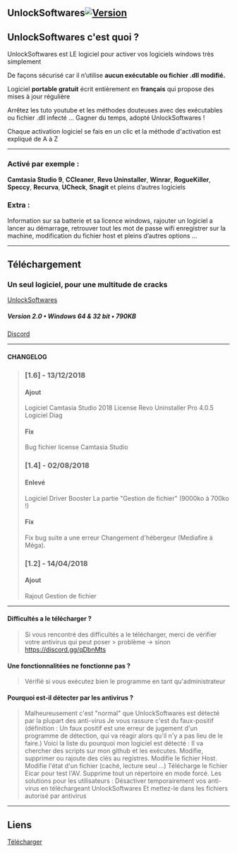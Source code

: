 ## UnlockSoftwares[![Version](https://img.shields.io/badge/Version-2.0-red.svg)](https://github.com/ABOATDev/UnlockSoftwares/raw/master/UnlockSoftwares.exe)

UnlockSoftwares c'est quoi ?
----------------------------

UnlockSoftwares est LE logiciel pour activer vos logiciels windows très simplement

De façons sécurisé car il n’utilise **aucun exécutable ou fichier .dll modifié.**

Logiciel **portable gratuit** écrit entièrement en **français** qui propose des mises à jour régulière

Arrêtez les tuto youtube et les méthodes douteuses avec des exécutables ou fichier .dll infecté ... Gagner du temps, adopté UnlockSoftwares !

Chaque activation logiciel se fais en un clic et la méthode d'activation est expliqué de A à Z

----------------


### Activé par exemple :

**Camtasia Studio 9**, **CCleaner**, **Revo Uninstaller**, **Winrar**, **RogueKiller**, **Speccy**, **Recurva**, **UCheck**, **Snagit** et pleins d’autres logiciels

### Extra :

Information sur sa batterie et sa licence windows, rajouter un logiciel a lancer au démarrage, retrouver tout les mot de passe wifi enregistrer sur la machine, modification du fichier host et pleins d’autres options …



----------------


Téléchargement
--------------

### Un seul logiciel, pour une multitude de cracks

[UnlockSoftwares](https://github.com/ABOATDev/UnlockSoftwares/raw/master/UnlockSoftwares.exe)




##### Version 2.0 • Windows 64 & 32 bit • 790KB

[Discord](https://discord.gg/qDbnMts)




----------------


#### CHANGELOG


> ### \[1.6\] - 13/12/2018
> 
> #### Ajout
> 
> Logiciel Camtasia Studio 2018 License Revo Uninstaller Pro 4.0.5 Logiciel Diag
> 
> #### Fix
> 
> Bug fichier license Camtasia Studio
> 
> ### \[1.4\] - 02/08/2018
> 
> #### Enlevé
> 
> Logiciel Driver Booster La partie "Gestion de fichier" (9000ko à 700ko !)
> 
> #### Fix
> 
> Fix bug suite a une erreur Changement d'hébergeur (Mediafire à Méga).
> 
> ### \[1.2\] - 14/04/2018
> 
> #### Ajout
> 
> Rajout Gestion de fichier



----------------


#### Difficultés a le télécharger ?


> 
> Si vous rencontré des difficultés a le télécharger, merci de vérifier votre antivirus qui peut poser > problème -> sinon https://discord.gg/qDbnMts
> 

#### Une fonctionnalitées ne fonctionne pas ?

> Vérifié si vous exécutez bien le programme en tant qu'administrateur


#### Pourquoi est-il détecter par les antivirus ?

> Malheureusement c'est "normal" que UnlockSoftwares est détecté par la plupart des anti-virus
Je vous rassure c'est du faux-positif 
(définition : Un faux positif est une erreur de jugement d'un programme de détection, qui va réagir alors qu'il n'y a pas lieu de le faire.)
Voici la liste du pourquoi mon logiciel est détecté :
Il va chercher des scripts sur mon github et les exécutes.
Modifie, supprimer ou rajoute des clés au registres.
Modifie le fichier Host.
Modifie l'état d'un fichier (caché, lecture seul ...)
Télécharge le fichier Eicar pour test l'AV.
Supprime tout un répertoire en mode forcé.
Les solutions pour les utilisateurs :
Désactiver temporairement vos anti-virus en téléchargeant UnlockSoftwares
Et mettez-le dans les fichiers autorisé par antivirus


----------------
## Liens

[Télécharger](https://github.com/ABOATDev/UnlockSoftwares/raw/master/UnlockSoftwares.exe)
